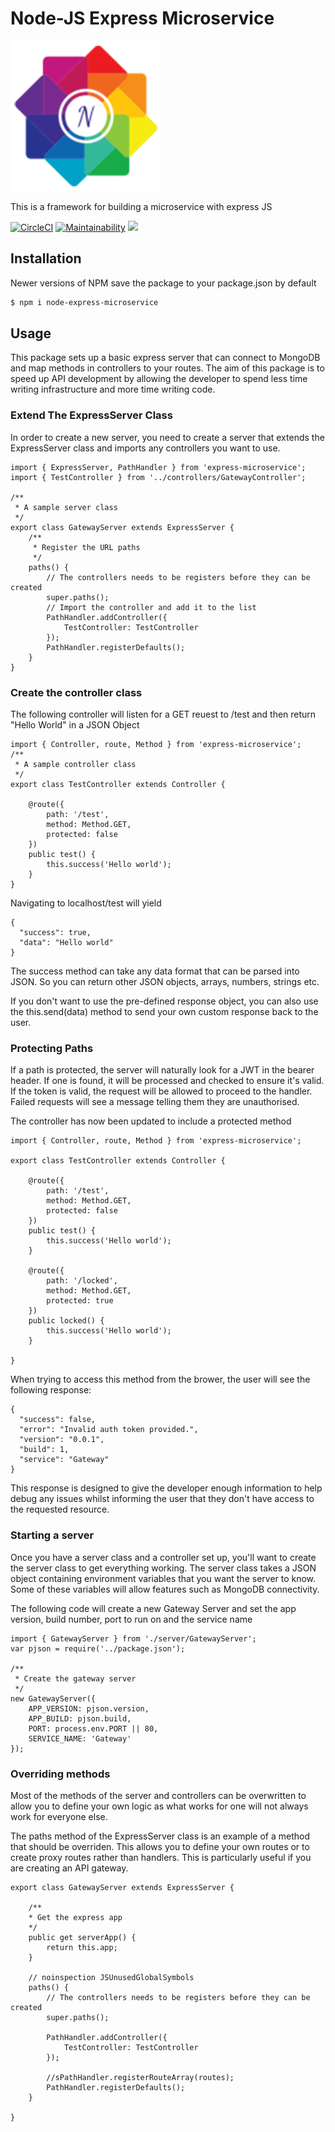 # Node-JS Express Microservice
![Logo](./assets/img/logo.png)

This is a framework for building a microservice with express JS

[![CircleCI](https://circleci.com/gh/lukebellamy053/node-express-microservice/tree/master.svg?style=svg)](https://circleci.com/gh/lukebellamy053/node-express-microservice/tree/master)
[![Maintainability](https://api.codeclimate.com/v1/badges/a99a88d28ad37a79dbf6/maintainability)](https://codeclimate.com/github/codeclimate/codeclimate/maintainability)
<a href="https://codeclimate.com/github/codeclimate/codeclimate/test_coverage"><img src="https://api.codeclimate.com/v1/badges/a99a88d28ad37a79dbf6/test_coverage" /></a>

## Installation
Newer versions of NPM save the package to your package.json by default
```sh
$ npm i node-express-microservice
```

## Usage
This package sets up a basic express server that can connect to MongoDB and map methods in controllers to your routes. The aim of this package is to speed up API development by allowing the developer to spend less time writing infrastructure and more time writing code.

### Extend The ExpressServer Class
In order to create a new server, you need to create a server that extends the ExpressServer class and imports any controllers you want to use.

```
import { ExpressServer, PathHandler } from 'express-microservice';
import { TestController } from '../controllers/GatewayController';

/**
 * A sample server class
 */
export class GatewayServer extends ExpressServer {
    /**
     * Register the URL paths
     */
    paths() {
        // The controllers needs to be registers before they can be created
        super.paths();
        // Import the controller and add it to the list
        PathHandler.addController({
            TestController: TestController
        });
        PathHandler.registerDefaults();
    }
} 
```
### Create the controller class
The following controller will listen for a GET reuest to /test and then return "Hello World" in a JSON Object
```
import { Controller, route, Method } from 'express-microservice';
/**
 * A sample controller class
 */
export class TestController extends Controller {

    @route({
        path: '/test',
        method: Method.GET,
        protected: false
    })
    public test() {
        this.success('Hello world');
    }
}
```
Navigating to localhost/test will yield
```
{
  "success": true,
  "data": "Hello world"
}
```

The success method can take any data format that can be parsed into JSON. So you can return other JSON objects, arrays, numbers, strings etc.

If you don't want to use the pre-defined response object, you can also use the this.send(data) method to send your own custom response back to the user.

### Protecting Paths

If a path is protected, the server will naturally look for a JWT in the bearer header. If one is found, it will be processed and checked to ensure it's valid. If the token is valid, the request will be allowed to proceed to the handler. Failed requests will see a message telling them they are unauthorised.

The controller has now been updated to include a protected method
```
import { Controller, route, Method } from 'express-microservice';

export class TestController extends Controller {

    @route({
        path: '/test',
        method: Method.GET,
        protected: false
    })
    public test() {
        this.success('Hello world');
    }

    @route({
        path: '/locked',
        method: Method.GET,
        protected: true
    })
    public locked() {
        this.success('Hello world');
    }

}
```

When trying to access this method from the brower, the user will see the following response:
```
{
  "success": false,
  "error": "Invalid auth token provided.",
  "version": "0.0.1",
  "build": 1,
  "service": "Gateway"
}
```
This response is designed to give the developer enough information to help debug any issues whilst informing the user that they don't have access to the requested resource.

### Starting a server
Once you have a server class and a controller set up, you'll want to create the server class to get everything working. The server class takes a JSON object containing environment variables that you want the server to know. Some of these variables will allow features such as MongoDB connectivity.

The following code will create a new Gateway Server and set the app version, build number, port to run on and the service name
```
import { GatewayServer } from './server/GatewayServer';
var pjson = require('../package.json');

/**
 * Create the gateway server
 */
new GatewayServer({
    APP_VERSION: pjson.version,
    APP_BUILD: pjson.build,
    PORT: process.env.PORT || 80,
    SERVICE_NAME: 'Gateway'
});
```

### Overriding methods

Most of the methods of the server and controllers can be overwritten to allow you to define your own logic as what works for one will not always work for everyone else.

The paths method of the ExpressServer class is an example of a method that should be overriden. This allows you to define your own routes or to create proxy routes rather than handlers. This is particularly useful if you are creating an API gateway.
```
export class GatewayServer extends ExpressServer {

    /**
    * Get the express app
    */
    public get serverApp() {
        return this.app;
    }

    // noinspection JSUnusedGlobalSymbols
    paths() {
        // The controllers needs to be registers before they can be created
        super.paths();

        PathHandler.addController({
            TestController: TestController
        });

        //sPathHandler.registerRouteArray(routes);
        PathHandler.registerDefaults();
    }
    
}
```
